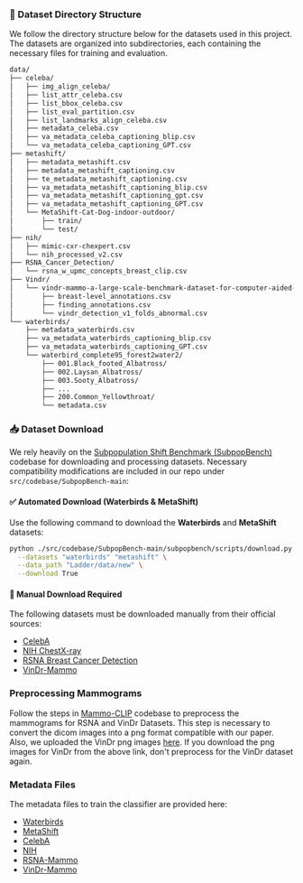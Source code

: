 ### 📁 Dataset Directory Structure

We follow the directory structure below for the datasets used in this project. The datasets are organized into
subdirectories, each containing the necessary files for training and evaluation.

```bash
data/
├── celeba/
│   ├── img_align_celeba/
│   ├── list_attr_celeba.csv
│   ├── list_bbox_celeba.csv
│   ├── list_eval_partition.csv
│   ├── list_landmarks_align_celeba.csv
│   ├── metadata_celeba.csv
│   ├── va_metadata_celeba_captioning_blip.csv
│   └── va_metadata_celeba_captioning_GPT.csv
├── metashift/
│   ├── metadata_metashift.csv
│   ├── metadata_metashift_captioning.csv
│   ├── te_metadata_metashift_captioning.csv
│   ├── va_metadata_metashift_captioning_blip.csv
│   ├── va_metadata_metashift_captioning_gpt.csv
│   ├── va_metadata_metashift_captioning_GPT.csv
│   └── MetaShift-Cat-Dog-indoor-outdoor/
│       ├── train/
│       └── test/
├── nih/
│   ├── mimic-cxr-chexpert.csv
│   └── nih_processed_v2.csv
├── RSNA_Cancer_Detection/
│   └── rsna_w_upmc_concepts_breast_clip.csv
├── Vindr/
│   └── vindr-mammo-a-large-scale-benchmark-dataset-for-computer-aided-detection-and-diagnosis-in-full-field-digital-mammography-1.0.0/
│       ├── breast-level_annotations.csv
│       ├── finding_annotations.csv
│       └── vindr_detection_v1_folds_abnormal.csv
└── waterbirds/
    ├── metadata_waterbirds.csv
    ├── va_metadata_waterbirds_captioning_blip.csv
    ├── va_metadata_waterbirds_captioning_GPT.csv
    └── waterbird_complete95_forest2water2/
        ├── 001.Black_footed_Albatross/
        ├── 002.Laysan_Albatross/
        ├── 003.Sooty_Albatross/
        ├── ...
        ├── 200.Common_Yellowthroat/
        └── metadata.csv
```

### 📥 Dataset Download

We rely heavily on the [Subpopulation Shift Benchmark (SubpopBench)](https://github.com/YyzHarry/SubpopBench) codebase
for downloading and processing datasets. Necessary compatibility modifications are included in our repo
under `src/codebase/SubpopBench-main`:

#### ✅ Automated Download (Waterbirds & MetaShift)

Use the following command to download the **Waterbirds** and **MetaShift** datasets:

```bash
python ./src/codebase/SubpopBench-main/subpopbench/scripts/download.py \
  --datasets "waterbirds" "metashift" \
  --data_path "Ladder/data/new" \
  --download True
```

#### 📎 Manual Download Required

The following datasets must be downloaded manually from their official sources:

- [CelebA](https://mmlab.ie.cuhk.edu.hk/projects/CelebA.html)
- [NIH ChestX-ray](https://www.kaggle.com/datasets/nih-chest-xrays/data)
- [RSNA Breast Cancer Detection](https://www.kaggle.com/competitions/rsna-breast-cancer-detection)
- [VinDr-Mammo](https://vindr.ai/datasets/mammo)

### Preprocessing Mammograms

Follow the steps
in [Mammo-CLIP](https://github.com/batmanlab/Mammo-CLIP/tree/main?tab=readme-ov-file#pre-processing-images) codebase to
preprocess the mammograms for RSNA and VinDr Datasets. This step is necessary to convert the dicom images into a png
format compatible with our paper. Also, we uploaded the VinDr png
images [here](https://www.kaggle.com/datasets/shantanughosh/vindr-mammogram-dataset-dicom-to-png). If you download the
png images for VinDr from the above link, don't preprocess for the VinDr dataset again.

### Metadata Files
The metadata files to train the classifier are provided here:
- [Waterbirds](https://github.com/batmanlab/Ladder/blob/main/data/waterbirds/metadata_waterbirds.csv)
- [MetaShift](https://github.com/batmanlab/Ladder/blob/main/data/metashift/metadata_metashift.csv)
- [CelebA](https://github.com/batmanlab/Ladder/blob/main/data/celeba/metadata_celeba.csv)
- [NIH](https://github.com/batmanlab/Ladder/blob/main/data/nih/nih_processed_v2.csv)
- [RSNA-Mammo](https://github.com/batmanlab/Ladder/blob/main/data/RSNA_Cancer_Detection/rsna_w_upmc_concepts_breast_clip.csv)
- [VinDr-Mammo](https://github.com/batmanlab/Ladder/blob/main/data/Vindr/vindr-mammo-a-large-scale-benchmark-dataset-for-computer-aided-detection-and-diagnosis-in-full-field-digital-mammography-1.0.0/vindr_detection_v1_folds_abnormal.csv)